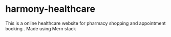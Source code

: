 # harmony-healthcare
This is a online healthcare website for pharmacy shopping and appointment booking . Made using  Mern stack
